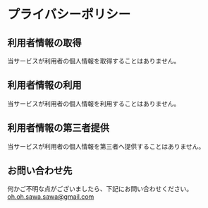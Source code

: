 # プライバシーポリシー
## 利用者情報の取得
当サービスが利用者の個人情報を取得することはありません。

## 利用者情報の利用
当サービスが利用者の個人情報を利用することはありません。

## 利用者情報の第三者提供
当サービスが利用者の個人情報を第三者へ提供することはありません。

## お問い合わせ先
何かご不明な点がございましたら、下記にお問い合わせください。
oh.oh.sawa.sawa@gmail.com